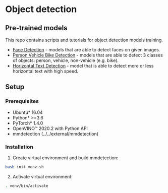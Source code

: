 # Object detection

## Pre-trained models

This repo contains scripts and tutorials for object detection models training.

* [Face Detection](face-detection/readme.md) - models that are able to detect faces on given images.
* [Person Vehicle Bike Detection](person-vehicle-bike-detection/readme.md) - models that are able to detect 3 classes of objects: person, vehicle, non-vehicle (e.g. bike).
* [Horizontal Text Detection](text_detection.md) - model that is able to detect more or less horizontal text with high speed.

## Setup

### Prerequisites

* Ubuntu\* 16.04
* Python\* >=3.6
* PyTorch\* 1.4.0
* OpenVINO™ 2020.2 with Python API
* mmdetection (../../external/mmdetection)

### Installation

1. Create virtual environment and build mmdetection:
```bash
bash init_venv.sh
```

2. Activate virtual environment:
```bash
. venv/bin/activate
```
